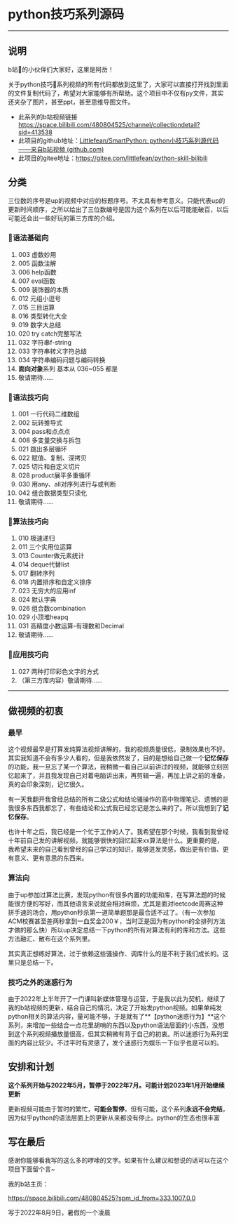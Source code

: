 # python技巧系列源码

---

## 说明

b站🍻的小伙伴们大家好，这里是阿岳！

关于python技巧🐍系列视频的所有代码都放到这里了，大家可以直接打开找到里面的文件复制代码了，希望对大家能够有所帮助。这个项目中不仅有py文件，其实还夹杂了图片，甚至ppt，甚至思维导图文件。

- 此系列的b站视频链接 https://space.bilibili.com/480804525/channel/collectiondetail?sid=413538
- 此项目的github地址：[Littlefean/SmartPython: python小技巧系列源代码——来自b站视频 (github.com)](https://github.com/Littlefean/SmartPython)
- 此项目的gitee地址：https://gitee.com/littlefean/python-skill-bilibili

## 分类

三位数的序号是up的视频中对应的标题序号。不太具有参考意义。只能代表up的更新时间顺序，之所以给出了三位数编号是因为这个系列在以后可能能破百，以后可能还会出一些好玩的第三方库的介绍。

### 🐍语法基础向

1. 003 虚数妙用
2. 005 函数注解
3. 006 help函数
4. 007 eval函数
5. 009 装饰器的本质
6. 012 元组小逗号
7. 015 三目运算
8. 016 类型转化大全
9. 019 数字大总结
10. 020 try catch完整写法
11. 032 字符串f-string
12. 033 字符串转义字符总结
13. 034 字符串编码问题与编码转换
14. **面向对象**系列 基本从 036~055 都是
15. 敬请期待……

### 🐍语法技巧向

1. 001 一行代码二维数组
2. 002 玩转推导式
3. 004 pass和点点点
4. 008 多变量交换与拆包
5. 021 跳出多层循环
6. 022 赋值、复制、深拷贝
7. 025 切片和自定义切片
8. 028 product展平多重循环
9. 030 用any、all对序列进行与或判断
10. 042 组合数据类型只读化
11. 敬请期待……

### 🐍算法技巧向

1. 010 极速递归
2. 011 三个实用位运算
3. 013 Counter做元素统计
4. 014 deque代替list
5. 017 翻转序列
6. 018 内置排序和自定义排序
7. 023 无穷大的应用inf
8. 024 默认字典
9. 026 组合数combination
10. 029 小顶堆heapq
11. 031 高精度小数运算-有理数和Decimal
12. 敬请期待……

### 🐍应用技巧向

1. 027 两种打印彩色文字的方式
2. （第三方库内容）敬请期待……



---



## 做视频的初衷

### 最早

这个视频最早是打算发纯算法视频讲解的，我的视频质量很低，录制效果也不好。其实我知道不会有多少人看的，但是我依然发了，目的是想给自己做一个**记忆保存**的功能，我一旦忘了某一个算法，我稍微一看自己以前讲过的视频，就能够立刻回忆起来了，并且我发现自己对着电脑讲出来，再剪辑一遍，再加上讲之前的准备，真的会印象深刻，记忆很久。

有一天我翻开我曾经总结的所有二级公式和结论骚操作的高中物理笔记、遗憾的是我很多东西我都忘了，有些结论和公式我已经忘记是怎么来的了。所以我想到了**记忆保存**。

也许十年之后，我已经是一个忙于工作的人了。我希望在那个时候，我看到我曾经十年前自己发的讲解视频，就能够很快的回忆起来xx算法是什么。更重要的是，我希望未来的自己看到曾经的自己学过的知识，能够迸发灵感，做出更有价值、更有意义、更有意思的东西来。

### 算法向

由于up参加过算法比赛，发现python有很多内置的功能和库，在写算法题的时候能很方便的写好，而其他语言来说就会相对麻烦，尤其是面对leetcode周赛这种拼手速的场合，用python秒杀第一道简单题那是最合适不过了。（有一次参加ACM校赛甚至差两秒拿到一血奖金200￥，当时正是因为有python的全排列方法才做的那么快）所以up决定总结一下python的所有对算法有利的库和方法。这些方法融汇、散布在这个系列里。

其实真正想练好算法，过于依赖这些骚操作、调库什么的是不利于我们成长的。这里只是总结一下。

### 技巧之外的迷惑行为

由于2022年上半年开了一门课叫新媒体管理与运营，于是我以此为契机，继续了我的b站视频的更新，结合自己的情况，决定了开始发python视频。如果单纯发python相关的算法内容，量可能不够，于是就有了**【python迷惑行为】**这个系列，来增加一些结合一点花里胡哨的东西以及python语法层面的小东西，没想到这个系列视频播放量很高，但其实稍微有背于自己的初衷。所以迷惑行为系列里面的内容比较少。不过平时有灵感了，发个迷惑行为娱乐一下似乎也是可以的。



## 安排和计划

**这个系列开始与2022年5月，暂停于2022年7月。可能计划2023年1月开始继续更新**

更新视频可能由于暂时的繁忙，**可能会暂停**，但有可能，这个系列**永远不会完结**，因为似乎python的语法层面上的更新从来都没有停止。python的生态也很丰富

## 写在最后

感谢你能够看我写的这么多的啰嗦的文字。如果有什么建议和想说的话可以在这个项目下面留个言~

我的b站主页：

https://space.bilibili.com/480804525?spm_id_from=333.1007.0.0

写于2022年8月9日，暑假的一个凌晨
